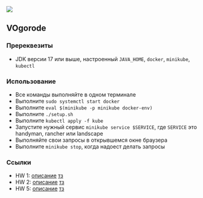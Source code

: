 ![](https://v1.padlet.pics/1/image.webp?t=c_limit%2Cdpr_1%2Ch_381%2Cw_381&url=https%3A%2F%2Fstorage.googleapis.com%2Fpadlet-uploads%2F1793358948%2F7f48c4faa0745a1760263d4424f3925f%2Fistockphoto_1225677840_170667a.jpeg%3FExpires%3D1677149983%26GoogleAccessId%3D778043051564-q79bsd8mc40b0bl82ikkrtc3jdofe4dg%2540developer.gserviceaccount.com%26Signature%3DB4p4O%252BUhx%252BQDaEM5CCfqveUQxTtdgO3IpvOjVDlUrHFEYFsdXAcvH4Yo9xnQLEiU1UdzaznXboPoHMv4zeD2ulMs3WhWa%252F1GN2a8AMbyjzyWNpJE6rY1x%252B4%252FGnXhl5Vvq1PtvNIAMaYdxpK315Xxd40Z%252BeRsHRiP7Pfe0TKScqw%253D%26original-url%3Dhttps%253A%252F%252Fpadlet-uploads.storage.googleapis.com%252F1793358948%252F7f48c4faa0745a1760263d4424f3925f%252Fistockphoto_1225677840_170667a.jpeg)

## VOgorode

### Пререквезиты

* JDK версии 17 или выше, настроенный `JAVA_HOME`, `docker`, `minikube`, `kubectl`

### Использование

* Все команды выполняйте в одном терминале
* Выполните `sudo systemctl start docker`
* Выполните `eval $(minikube -p minikube docker-env)`
* Выполните `./setup.sh`
* Выполните `kubectl apply -f kube`
* Запустите нужный сервис `minikube service $SERVICE`, где `SERVICE` это handyman, rancher или landscape
* Выполняйте свои запросы в открывшемся окне браузера
* Выполните `minikube stop`, когда надоест делать запросы

### Ссылки

* HW 1: [описание](/docs/hw1/DESC.md) [тз](/docs/hw1/TOR.md)
* HW 2: [описание](/docs/hw2/DESC.md) [тз](/docs/hw2/TOR.md)
* HW 5: [описание](/docs/hw5/DESC.md) [тз](/docs/hw5/TOR.md)